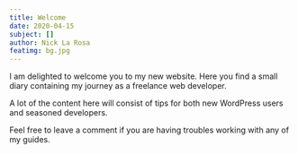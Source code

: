 ```yaml
---
title: Welcome
date: 2020-04-15
subject: []
author: Nick La Rosa
featimg: bg.jpg
---
```


I am delighted to welcome you to my new website. Here you find a small diary containing my journey as a freelance web developer.

A lot of the content here will consist of tips for both new WordPress users and seasoned developers.

Feel free to leave a comment if you are having troubles working with any of my guides.
